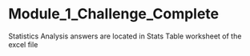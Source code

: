 # Module_1_Challenge_Complete
Statistics Analysis answers are located in Stats Table worksheet of the excel file
